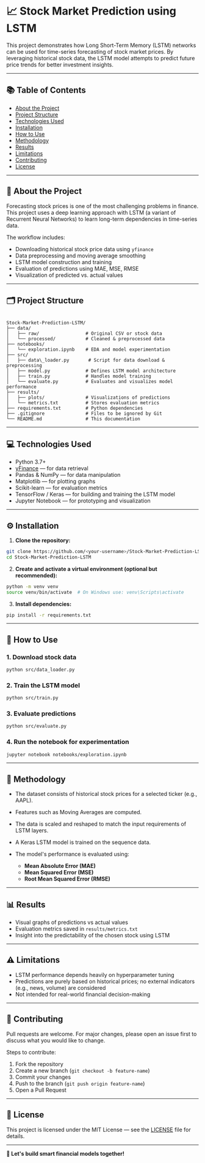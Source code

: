 # 📈 Stock Market Prediction using LSTM

This project demonstrates how Long Short-Term Memory (LSTM) networks can be used for time-series forecasting of stock market prices. By leveraging historical stock data, the LSTM model attempts to predict future price trends for better investment insights.

---

## 📚 Table of Contents

- [About the Project](#about-the-project)
- [Project Structure](#project-structure)
- [Technologies Used](#technologies-used)
- [Installation](#installation)
- [How to Use](#how-to-use)
- [Methodology](#methodology)
- [Results](#results)
- [Limitations](#limitations)
- [Contributing](#contributing)
- [License](#license)

---

## 🧾 About the Project

Forecasting stock prices is one of the most challenging problems in finance. This project uses a deep learning approach with LSTM (a variant of Recurrent Neural Networks) to learn long-term dependencies in time-series data.

The workflow includes:
- Downloading historical stock price data using `yfinance`
- Data preprocessing and moving average smoothing
- LSTM model construction and training
- Evaluation of predictions using MAE, MSE, RMSE
- Visualization of predicted vs. actual values

---

## 🗂 Project Structure

```

Stock-Market-Prediction-LSTM/
├── data/
│   ├── raw/                 # Original CSV or stock data
│   └── processed/           # Cleaned & preprocessed data
├── notebooks/
│   └── exploration.ipynb    # EDA and model experimentation
├── src/
│   ├── data\_loader.py       # Script for data download & preprocessing
│   ├── model.py             # Defines LSTM model architecture
│   ├── train.py             # Handles model training
│   └── evaluate.py          # Evaluates and visualizes model performance
├── results/
│   ├── plots/               # Visualizations of predictions
│   └── metrics.txt          # Stores evaluation metrics
├── requirements.txt         # Python dependencies
├── .gitignore               # Files to be ignored by Git
└── README.md                # This documentation

````

---

## 💻 Technologies Used

- Python 3.7+
- [yFinance](https://github.com/ranaroussi/yfinance) — for data retrieval
- Pandas & NumPy — for data manipulation
- Matplotlib — for plotting graphs
- Scikit-learn — for evaluation metrics
- TensorFlow / Keras — for building and training the LSTM model
- Jupyter Notebook — for prototyping and visualization

---

## ⚙️ Installation

1. **Clone the repository:**
```bash
git clone https://github.com/<your-username>/Stock-Market-Prediction-LSTM.git
cd Stock-Market-Prediction-LSTM
````

2. **Create and activate a virtual environment (optional but recommended):**

```bash
python -m venv venv
source venv/bin/activate  # On Windows use: venv\Scripts\activate
```

3. **Install dependencies:**

```bash
pip install -r requirements.txt
```

---

## 🚀 How to Use

### 1. Download stock data

```bash
python src/data_loader.py
```

### 2. Train the LSTM model

```bash
python src/train.py
```

### 3. Evaluate predictions

```bash
python src/evaluate.py
```

### 4. Run the notebook for experimentation

```bash
jupyter notebook notebooks/exploration.ipynb
```

---

## 🧪 Methodology

* The dataset consists of historical stock prices for a selected ticker (e.g., AAPL).
* Features such as Moving Averages are computed.
* The data is scaled and reshaped to match the input requirements of LSTM layers.
* A Keras LSTM model is trained on the sequence data.
* The model's performance is evaluated using:

  * **Mean Absolute Error (MAE)**
  * **Mean Squared Error (MSE)**
  * **Root Mean Squared Error (RMSE)**

---

## 📊 Results

* Visual graphs of predictions vs actual values
* Evaluation metrics saved in `results/metrics.txt`
* Insight into the predictability of the chosen stock using LSTM

---

## ⚠️ Limitations

* LSTM performance depends heavily on hyperparameter tuning
* Predictions are purely based on historical prices; no external indicators (e.g., news, volume) are considered
* Not intended for real-world financial decision-making

---

## 🤝 Contributing

Pull requests are welcome. For major changes, please open an issue first to discuss what you would like to change.

Steps to contribute:

1. Fork the repository
2. Create a new branch (`git checkout -b feature-name`)
3. Commit your changes
4. Push to the branch (`git push origin feature-name`)
5. Open a Pull Request

---

## 📄 License

This project is licensed under the MIT License — see the [LICENSE](LICENSE) file for details.

---

**🔗 Let's build smart financial models together!**
